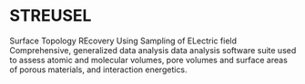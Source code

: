# STREUSEL
Surface Topology REcovery Using Sampling of ELectric field
Comprehensive, generalized data analysis data analysis software suite used to assess atomic and molecular volumes, pore volumes and surface areas of porous materials, and interaction energetics.
